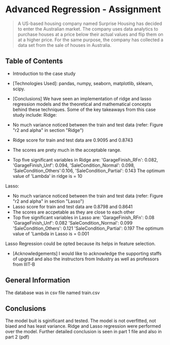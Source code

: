 # Advanced Regression - Assignment
> A US-based housing company named Surprise Housing has decided to enter the Australian market. The company uses data analytics to purchase houses at a price below their actual values and flip them on at a higher price. For the same purpose, the company has collected a data set from the sale of houses in Australia. 

## Table of Contents
* Introduction to the case study
* [Technologies Used]: pandas, numpy, seaborn, matplotlib, sklearn, scipy.


* [Conclusions]
  We have seen an implementation of ridge and lasso regression models and the theoretical and mathematical concepts behind these techniques. Some of the key takeaways  from this case study include:
Ridge: 
* No much variance noticed between the train and test data (refer: Figure "r2 and alpha" in section "Ridge")
* Ridge score for train and test data are 0.9095 and 0.8743
* The scores are prety much in the acceptable range.
* Top five significant variables in Ridge are:
'GarageFinish_RFn': 0.082,
'GarageFinish_Unf': 0.094,
'SaleCondition_Normal': 0.098,
'SaleCondition_Others':0.106,
'SaleCondition_Partial': 0.143
The optimum value of 'Lambda' in ridge is = 10

Lasso:
* No much variance noticed between the train and test data (refer: Figure "r2 and alpha" in section "Lasso")
* Lasso score for train and test data are 0.8798 and 0.8641
* The scores are accpetable as they are close to each other
* Top five significant variables in Lasso are:
'GarageFinish_RFn': 0.08
'GarageFinish_Unf': 0.082
'SaleCondition_Normal': 0.099
'SaleCondition_Others': 0.121
'SaleCondition_Partial': 0.197
The optimum value of 'Lambda in Lasso is = 0.001

Lasso Regression could be opted because its helps in feature selection.

* [Acknowledgements]
I would like to acknowledge the supporting staffs of upgrad and also the instructors from Industry as well as professors from IIIT-B



## General Information
The database was in csv file named train.csv

<!-- You don't have to answer all the questions - just the ones relevant to your project. -->

## Conclusions
The model buit is sginificant and tested. The model is not overfitted, not biaed and has least variance. Ridge and Lasso regression were performed over the model. Further detailed conclusion is seen in part 1 file and also in part 2 (pdf)

